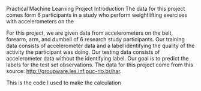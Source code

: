 
Practical Machine Learning Project
Introduction
The data for this project comes form 6 participants in a study who perform weightlifting exercises with accelerometers on the 


For this project, we are given data from accelerometers on the belt, forearm, arm, and dumbell of 6 research study participants. Our training data consists of accelerometer data and a label identifying the quality of the activity the participant was doing. Our testing data consists of accelerometer data without the identifying label. Our goal is to predict the labels for the test set observations.
The data for this project come from this source: http://groupware.les.inf.puc-rio.br/har.

This is the code I used to make the calculation
